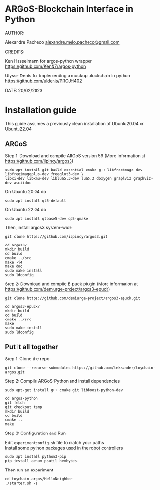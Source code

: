 # ARGoS-Blockchain Interface in Python

AUTHOR: 

Alexandre Pacheco  <alexandre.melo.pacheco@gmail.com>

CREDITS:

Ken Hasselmann for argos-python wrapper <https://github.com/KenN7/argos-python>

Ulysse Denis for implementing a mockup blockchain in python <https://github.com/uldenis/PROJH402>

DATE: 20/02/2023


# Installation guide
This guide assumes a previously clean installation of Ubuntu20.04 or Ubuntu22.04

## ARGoS

Step 1: Download and compile ARGoS version 59
(More information at https://github.com/ilpincy/argos3)
```
sudo apt install git build-essential cmake g++ libfreeimage-dev libfreeimageplus-dev freeglut3-dev \
libxi-dev libxmu-dev liblua5.3-dev lua5.3 doxygen graphviz graphviz-dev asciidoc
```
On Ubuntu 20.04 do
```
sudo apt install qt5-default
```
On Ubuntu 22.04 do
```
sudo apt install qtbase5-dev qt5-qmake
```
Then, install argos3 system-wide
```
git clone https://github.com/ilpincy/argos3.git

cd argos3/
mkdir build
cd build
cmake ../src
make -j4
make doc
sudo make install
sudo ldconfig
```

Step 2: Download and compile E-puck plugin
(More information at https://github.com/demiurge-project/argos3-epuck)
```
git clone https://github.com/demiurge-project/argos3-epuck.git

cd argos3-epuck/
mkdir build
cd build
cmake ../src
make
sudo make install
sudo ldconfig
```

## Put it all together

Step 1: Clone the repo

```
git clone --recurse-submodules https://github.com/teksander/toychain-argos.git
```

Step 2: Compile ARGoS-Python and install dependencies

```
sudo apt-get install g++ cmake git libboost-python-dev

cd argos-python
git fetch
git checkout temp
mkdir build
cd build
cmake ..
make
```

Step 3: Configuration and Run

Edit ```experimentconfig.sh``` file to match your paths\
Install some python packages used in the robot controllers
```
sudo apt install python3-pip
pip install aenum psutil hexbytes 
```
Then run an experiment

```
cd toychain-argos/HelloNeighbor
./starter.sh -s
```
